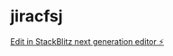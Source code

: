 # jiracfsj

[Edit in StackBlitz next generation editor ⚡️](https://stackblitz.com/~/github.com/ActarusQc/jiracfsj)